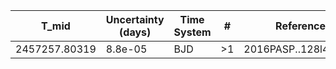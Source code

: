 |T_mid        |Uncertainty (days)|Time System|#  |Reference                             |
|-------------|------------------|-----------|---|--------------------------------------|
|2457257.80319|8.8e-05           |BJD        |>1 |2016PASP..128l4403M                   |
